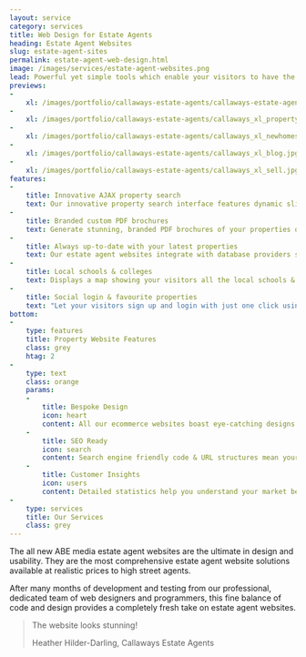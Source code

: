 ```yaml
---
layout: service
category: services
title: Web Design for Estate Agents
heading: Estate Agent Websites
slug: estate-agent-sites
permalink: estate-agent-web-design.html
image: /images/services/estate-agent-websites.png
lead: Powerful yet simple tools which enable your visitors to have the best user experience on your website
previews:
-
    xl: /images/portfolio/callaways-estate-agents/callaways-estate-agents-homepage_xl.jpg
-
    xl: /images/portfolio/callaways-estate-agents/callaways_xl_property.jpg
-
    xl: /images/portfolio/callaways-estate-agents/callaways_xl_newhomes.jpg
-
    xl: /images/portfolio/callaways-estate-agents/callaways_xl_blog.jpg
-
    xl: /images/portfolio/callaways-estate-agents/callaways_xl_sell.jpg
features:
-
    title: Innovative AJAX property search
    text: Our innovative property search interface features dynamic sliders & instant results which update as the user selects search parameters.
-
    title: Branded custom PDF brochures
    text: Generate stunning, branded PDF brochures of your properties on-the-fly which can be customised by the user to only include the data they want.
-
    title: Always up-to-date with your latest properties
    text: Our estate agent websites integrate with database providers such as DezRez so they are always up-to-date with your latest properties.
-
    title: Local schools & colleges
    text: Displays a map showing your visitors all the local schools & colleges with links to Ofsted inspection data and exam performance results.
-
    title: Social login & favourite properties
    text: "Let your visitors sign up and login with just one click using social profiles such as Google, LinkedIn or Facebook. This has proven to increase registration rates by up to 50%! (Source: Janrain.com)"
bottom:
-
    type: features
    title: Property Website Features
    class: grey
    htag: 2
-
    type: text
    class: orange
    params:
    -
        title: Bespoke Design
        icon: heart
        content: All our ecommerce websites boast eye-catching designs  built around your brand to represent your business in the best possible way.
    -
        title: SEO Ready
        icon: search
        content: Search engine friendly code & URL structures mean your website already comes optimised for maximum search engine performance.
    -
        title: Customer Insights
        icon: users
        content: Detailed statistics help you understand your market better and grow your client base, turning visitors into returning customers.
-
    type: services
    title: Our Services
    class: grey
---
```

The all new ABE media estate agent websites are the ultimate in design and usability. They are the most comprehensive estate agent website solutions available at realistic prices to high street agents.

After many months of development and testing from our professional, dedicated team of web designers and programmers, this fine balance of code and design provides a completely fresh take on estate agent websites.

<blockquote>
        <p>The website looks stunning!</p>
        <footer>Heather Hilder-Darling, Callaways Estate Agents</footer>
      </blockquote>